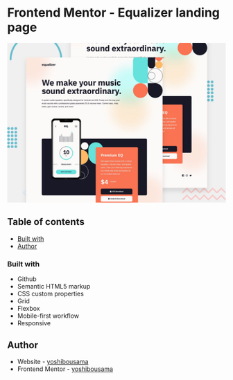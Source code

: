 # Frontend Mentor - Equalizer landing page

![Design preview for the Equalizer landing page coding challenge](./preview.jpg)

## Table of contents

- [Built with](#built-with)
- [Author](#author)

### Built with

- Github
- Semantic HTML5 markup
- CSS custom properties
- Grid
- Flexbox
- Mobile-first workflow
- Responsive

## Author

- Website - [yoshibousama](https://github.com/yoshibousama)
- Frontend Mentor - [yoshibousama](https://www.frontendmentor.io/profile/yoshibousama)

